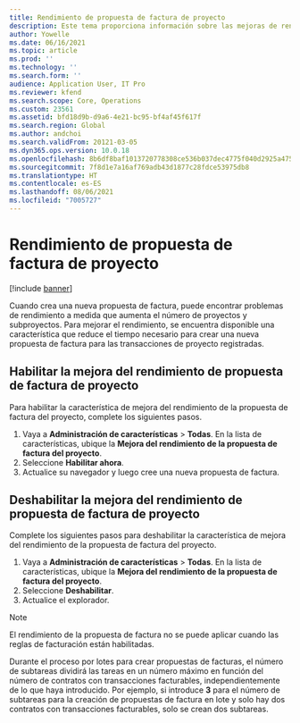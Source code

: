 ```yaml
---
title: Rendimiento de propuesta de factura de proyecto
description: Este tema proporciona información sobre las mejoras de rendimiento de las propuestas de factura del proyecto.
author: Yowelle
ms.date: 06/16/2021
ms.topic: article
ms.prod: ''
ms.technology: ''
ms.search.form: ''
audience: Application User, IT Pro
ms.reviewer: kfend
ms.search.scope: Core, Operations
ms.custom: 23561
ms.assetid: bfd18d9b-d9a6-4e21-bc95-bf4af45f617f
ms.search.region: Global
ms.author: andchoi
ms.search.validFrom: 20121-03-05
ms.dyn365.ops.version: 10.0.18
ms.openlocfilehash: 8b6df8baf1013720778308ce536b037dec4775f040d2925a47508fb373900f81
ms.sourcegitcommit: 7f8d1e7a16af769adb43d1877c28fdce53975db8
ms.translationtype: HT
ms.contentlocale: es-ES
ms.lasthandoff: 08/06/2021
ms.locfileid: "7005727"
---
```

# <a name="project-invoice-proposal-performance"></a>Rendimiento de propuesta de factura de proyecto

[!include [banner](../includes/banner.md)]

Cuando crea una nueva propuesta de factura, puede encontrar problemas de rendimiento a medida que aumenta el número de proyectos y subproyectos. Para mejorar el rendimiento, se encuentra disponible una característica que reduce el tiempo necesario para crear una nueva propuesta de factura para las transacciones de proyecto registradas.

## <a name="enable-project-invoice-proposal-performance-enhancement"></a>Habilitar la mejora del rendimiento de propuesta de factura de proyecto
Para habilitar la característica de mejora del rendimiento de la propuesta de factura del proyecto, complete los siguientes pasos.

1.  Vaya a **Administración de características** > **Todas**. En la lista de características, ubique la **Mejora del rendimiento de la propuesta de factura del proyecto**.
2.  Seleccione **Habilitar ahora**.
3.  Actualice su navegador y luego cree una nueva propuesta de factura.

## <a name="turn-off-project-invoice-proposal-performance-enhancement"></a>Deshabilitar la mejora del rendimiento de propuesta de factura de proyecto
Complete los siguientes pasos para deshabilitar la característica de mejora del rendimiento de la propuesta de factura del proyecto.

1.  Vaya a **Administración de características** > **Todas**. En la lista de características, ubique la **Mejora del rendimiento de la propuesta de factura del proyecto**.
2.  Seleccione **Deshabilitar**.
3.  Actualice el explorador.

> [!NOTE]
> El rendimiento de la propuesta de factura no se puede aplicar cuando las reglas de facturación están habilitadas.
> 
> Durante el proceso por lotes para crear propuestas de facturas, el número de subtareas dividirá las tareas en un número máximo en función del número de contratos con transacciones facturables, independientemente de lo que haya introducido. Por ejemplo, si introduce **3** para el número de subtareas para la creación de propuestas de factura en lote y solo hay dos contratos con transacciones facturables, solo se crean dos subtareas.
